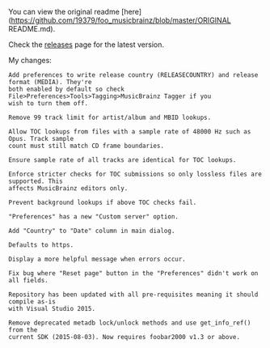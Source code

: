 You can view the original readme [here](https://github.com/19379/foo_musicbrainz/blob/master/ORIGINAL README.md).

Check the [releases](https://github.com/19379/foo_musicbrainz/releases) page for the latest version.

My changes:

```
Add preferences to write release country (RELEASECOUNTRY) and release format (MEDIA). They're 
both enabled by default so check File>Preferences>Tools>Tagging>MusicBrainz Tagger if you
wish to turn them off.

Remove 99 track limit for artist/album and MBID lookups.

Allow TOC lookups from files with a sample rate of 48000 Hz such as Opus. Track sample
count must still match CD frame boundaries.

Ensure sample rate of all tracks are identical for TOC lookups.

Enforce stricter checks for TOC submissions so only lossless files are supported. This
affects MusicBrainz editors only.

Prevent background lookups if above TOC checks fail.

"Preferences" has a new "Custom server" option.

Add "Country" to "Date" column in main dialog.

Defaults to https.

Display a more helpful message when errors occur.

Fix bug where "Reset page" button in the "Preferences" didn't work on all fields.

Repository has been updated with all pre-requisites meaning it should compile as-is
with Visual Studio 2015.

Remove deprecated metadb lock/unlock methods and use get_info_ref() from the
current SDK (2015-08-03). Now requires foobar2000 v1.3 or above.
```
